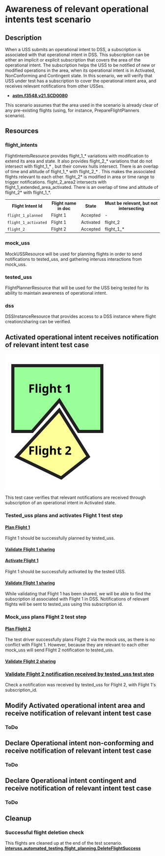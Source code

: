 # Awareness of relevant operational intents test scenario

## Description

When a USS submits an operational intent to DSS, a subscription is associated with that operational intent in DSS.
This subscription can be either an implicit or explicit subscription that covers the area of the operational intent.
The subscription helps the USS to be notified of new or modified operations in the area, when its operational intent is in
Activated, NonConforming and Contingent state. In this scenario, we will verify that USS under test has a subscription
to cover the operational intent area, and receives relevant notifications from other USSes.

- **[astm.f3548.v21.SCD0080](../../../../../requirements/astm/f3548/v21.md)**

This scenario assumes that the area used in the scenario is already clear of any pre-existing flights (using, for instance, PrepareFlightPlanners scenario).

## Resources

### flight_intents

FlightIntentsResource provides flight_1_* variations with modification to extend its area and state.
It also provides flight_2_* variations that do not intersect with flight_1_* , but their convex hulls intersect.
There is an overlap of time and altitude of flight_1_* with flight_2_* .
This makes the associated flights relevant to each other.
flight_2* is modified in area or time range to trigger notifications.
flight_2_area2 intersects with flight_1_extended_area_activated.
There is an overlap of time and altitude of flight_2* with flight_1_*.

<table>
<tr> <th>Flight Intent Id</th>	<th>Flight name in doc</th>  <th> State </th>	<th> Must be relevant, but not intersecting </th></tr>

<tr> <td><code>flight_1_planned</code></td>	<td>Flight 1</td>  <td> Accepted </td>	<td> - </td></tr>
<tr> <td><code>flight_1_activated</code></td>	<td>Flight 1</td>  <td> Activated </td>	<td> flight_2 </td></tr>
<tr> <td><code>flight_2</code></td>	<td>Flight 2</td>  <td> Accepted </td>	<td> flight_1_* </td></tr>

</table>

### mock_uss

MockUSSResource will be used for planning flights in order to send notifications to tested_uss, and gathering interuss interactions from mock_uss.

### tested_uss

FlightPlannerResource that will be used for the USS being tested for its ability to maintain awareness of operational intent.

### dss

DSSInstanceResource that provides access to a DSS instance where flight creation/sharing can be verified.

## Activated operational intent receives notification of relevant intent test case

![Test case summary illustration](./assets/flight1_activated_flight2_planned.svg)

This test case verifies that relevant notifications are received through subscription of an operational intent in Activated state.

### Tested_uss plans and activates Flight 1 test step

#### [Plan Flight 1](../../../../flight_planning/plan_flight_intent.md)

Flight 1 should be successfully planned by tested_uss.

#### [Validate Flight 1 sharing](../../validate_shared_operational_intent.md)

#### [Activate Flight 1](../../../../flight_planning/activate_flight_intent.md)

Flight 1 should be successfully activated by the tested USS.

#### [Validate Flight 1 sharing](../../validate_shared_operational_intent.md)

While validating that Flight 1 has been shared, we will be able to find the  subscription id associated with Flight 1 in DSS.
Notifications of relevant flights will be sent to tested_uss using this subscription id.

### Mock_uss plans Flight 2 test step

#### [Plan Flight 2](../../../../flight_planning/plan_flight_intent.md)

The test driver successfully plans Flight 2 via the mock uss, as there is no conflict with Flight 1.
However, because they are relevant to each other mock_uss will send Flight 2 notification to tested_uss.

#### [Validate Flight 2 sharing](../../validate_shared_operational_intent.md)

### [Validate Flight 2 notification received by tested_uss test step](../test_steps/validate_notification_received.md)

Check a notification was received by tested_uss for Flight 2, with Flight 1's subscription_id.

## Modify Activated operational intent area and receive notification of relevant intent test case

### ToDo

## Declare Operational intent non-conforming and receive notification of relevant intent test case

### ToDo

## Declare Operational intent contingent and receive notification of relevant intent test case

### ToDo

## Cleanup

### Successful flight deletion check

This flights are cleaned up at the end of the test scenario.
**[interuss.automated_testing.flight_planning.DeleteFlightSuccess](../../../../../requirements/interuss/automated_testing/flight_planning.md)**
